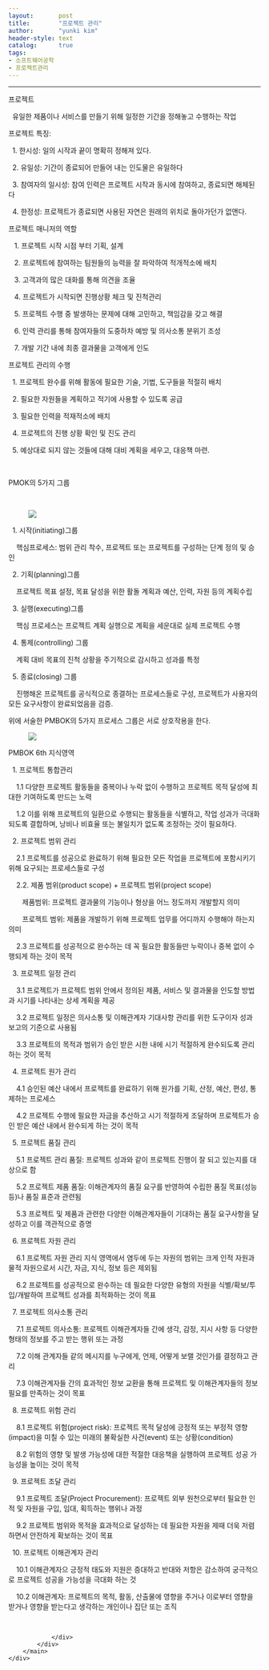 ```yaml
---
layout:       post
title:        "프로젝트 관리"
author:       "yunki kim"
header-style: text
catalog:      true
tags: 
- 소프트웨어공학
- 프로젝트관리
---
```


<head></head>
<body id="tt-body-page" class="">
<div id="wrap" class="wrap-right">
    <div id="container">
        <main class="main ">
            <div class="area-main">
                <div class="area-view">
                    <div class="article-header"></div>
                    <hr>
                    <div class="article-view">
                        <div class="contents_style">
                            <p>프로젝트</p>
<p>&nbsp; 유일한 제품이나 서비스를 만들기 위해 일정한 기간을 정해놓고 수행하는 작업</p>
<p>프로젝트 특징:</p>
<p>&nbsp; 1. 한시성: 일의 시작과 끝이 명확히 정해져 있다.</p>
<p>&nbsp; 2. 유일성: 기간이 종료되어 만들어 내는 인도물은 유일하다</p>
<p>&nbsp; 3. 참여자의 일시성: 참여 인력은 프로젝트 시작과 동시에 참여하고, 종료되면 해체된다</p>
<p>&nbsp; 4. 한정성: 프로젝트가 종료되면 사용된 자연은 원래의 위치로 돌아가던가 없앤다.</p>
<p>프로젝트 매니저의 역할</p>
<p>&nbsp; &nbsp;1. 프로젝트 시작 시점 부터 기획, 설계</p>
<p>&nbsp; &nbsp;2. 프로젝트에 참여하는 팀원들의 능력을 잘 파악하여 적개적소에 배치</p>
<p>&nbsp; &nbsp;3. 고객과의 많은 대화를 통해 의견을 조율</p>
<p>&nbsp; &nbsp;4. 프로젝트가 시작되면 진행상황 체크 및 진척관리</p>
<p>&nbsp; &nbsp;5. 프로젝트 수행 중 발생하는 문제에 대해 고민하고, 책임감을 갖고 해결</p>
<p>&nbsp; &nbsp;6. 인력 관리를 통해 참여자들의 도중하차 예방 및 의사소통 분위기 조성</p>
<p>&nbsp; &nbsp;7. 개발 기간 내에 최종 결과물을 고객에게 인도</p>
<p>프로젝트 관리의 수행</p>
<p>&nbsp; 1. 프로젝트 완수를 위해 활동에 필요한 기술, 기법, 도구들을 적절히 배치</p>
<p>&nbsp; 2. 필요한 자원들을 계획하고 적기에 사용할 수 있도록 공급</p>
<p>&nbsp; 3. 필요한 인력을 적재적소에 배치</p>
<p>&nbsp; 4. 프로젝트의 진행 상황 확인 및 진도 관리</p>
<p>&nbsp; 5. 예상대로 되지 않는 것들에 대해 대비 계획을 세우고, 대응책 마련.</p>
<p>&nbsp;</p>
<p>PMOK의 5가지 그룹</p>
<p>&nbsp;</p>
<p></p><figure class="imageblock alignCenter" data-origin-width="0" data-origin-height="0" data-ke-mobilestyle="widthContent">
    <span data-lightbox="lightbox">
        <img src="/img/7ZSE66Gc7KCd7Yq4IOq0gOumrA==/img.png" data-origin-width="0" data-origin-height="0" data-ke-mobilestyle="widthContent">
    </span>
    <figcaption></figcaption>
</figure><p></p>
<p>&nbsp; 1. 시작(initiating)그룹</p>
<p>&nbsp; &nbsp; 핵심프로세스: 범위 관리 착수, 프로젝트 또는 프로젝트를 구성하는 단계 정의 및 승인</p>
<p>&nbsp; 2. 기획(planning)그룹</p>
<p>&nbsp; &nbsp; 프로젝트 목표 설정, 목표 달성을 위한 활돌 계획과 예산, 인력, 자원 등의 계획수립</p>
<p>&nbsp; 3. 실행(executing)그룹</p>
<p>&nbsp; &nbsp; 핵심 프로세스는 프로젝트 계획 실행으로 계획을 세운대로 실제 프로젝트 수행</p>
<p>&nbsp; 4. 통제(controlling) 그룹</p>
<p>&nbsp; &nbsp; 계획 대비 목표의 진척 상황을 주기적으로 감시하고 성과를 특정</p>
<p>&nbsp; 5. 종료(closing) 그룹</p>
<p>&nbsp; &nbsp; 진행해온 프로젝트를 공식적으로 종결하는 프로세스들로 구성, 프로젝트가 사용자의 모든 요구사항이 완료되었음을 검증.</p>
<p>위에 서술한 PMBOK의 5가지 프로세스 그룹은 서로 상호작용을 한다.</p>
<p></p><figure class="imageblock alignCenter" data-origin-width="0" data-origin-height="0" data-ke-mobilestyle="widthContent">
    <span data-lightbox="lightbox">
        <img src="/img/7ZSE66Gc7KCd7Yq4IOq0gOumrA==/img_1.png" data-origin-width="0" data-origin-height="0" data-ke-mobilestyle="widthContent">
    </span>
    <figcaption></figcaption>
</figure><p></p>
<p>PMBOK 6th 지식영역</p>
<p>&nbsp; 1. 프로젝트 통합관리</p>
<p>&nbsp; &nbsp; 1.1 다양한 프로젝트 활동들을 중복이나 누락 없이 수행하고 프로젝트 목적 달성에 최대한 기여하도록 만드는 노력</p>
<p>&nbsp; &nbsp; 1.2 이를 위해 프로젝트의 일환으로 수행되는 활동들을 식별하고, 작업 성과가 극대화되도록 결합하며, 낭비나 비효율 또는 불일치가 없도록 조정하는 것이 필요하다.</p>
<p>&nbsp; 2. 프로젝트 범위 관리</p>
<p>&nbsp; &nbsp; 2.1 프로젝트를 성공으로 완료하기 위해 필요한 모든 작업을 프로젝트에 포함시키기 위해 요구되는 프로세스들로 구성</p>
<p>&nbsp; &nbsp; 2.2. 제품 범위(product scope) + 프로젝트 범위(project scope)</p>
<p>&nbsp; &nbsp; &nbsp; &nbsp;제품범위: 프로젝트 결과물의 기능이나 형상을 어느 정도까지 개발할지 의미</p>
<p>&nbsp; &nbsp; &nbsp; &nbsp;프로젝트 범위: 제품을 개발하기 위해 프로젝트 업무를 어디까지 수행해야 하는지 의미</p>
<p>&nbsp; &nbsp; 2.3 프로젝트를 성공적으로 완수하는 데 꼭 필요한 활동들만 누락이나 중복 없이 수행되게 하는 것이 목적</p>
<p>&nbsp; 3. 프로젝트 일정 관리</p>
<p>&nbsp; &nbsp; 3.1 프로젝트가 프로젝트 범위 안에서 정의된 제품, 서비스 및 결과물을 인도할 방법과 시기를 나타내는 상세 계획을 제공</p>
<p>&nbsp; &nbsp; 3.2 프로젝트 일정은 의사소통 및 이해관계자 기대사항 관리를 위한 도구이자 성과 보고의 기준으로 사용됨</p>
<p>&nbsp; &nbsp; 3.3 프로젝트의 목적과 범위가 승인 받은 시한 내에 시기 적절하게 완수되도록 관리하는 것이 목적</p>
<p>&nbsp; 4. 프로젝트 원가 관리</p>
<p>&nbsp; &nbsp; 4.1 승인된 예산 내에서 프로젝트를 완료하기 위해 원가를 기획, 산정, 예산, 편성, 통제하는 프로세스</p>
<p>&nbsp; &nbsp; 4.2 프로젝트 수행에 필요한 자금을 추산하고 시기 적절하게 조달하며 프로젝트가 승인 받은 예산 내에서 완수되게 하는 것이 목적</p>
<p>&nbsp; 5. 프로젝트 품질 관리</p>
<p>&nbsp; &nbsp; 5.1 프로젝트 관리 품질: 프로젝트 성과와 같이 프로젝트 진행이 잘 되고 있는지를 대상으로 함</p>
<p>&nbsp; &nbsp; 5.2 프로젝트 제품 품질: 이해관계자의 품질 요구를 반영하여 수립한 품질 목표(성능 등)나 품질 표준과 관련됨</p>
<p>&nbsp; &nbsp; 5.3 프로젝트 및 제품과 관련한 다양한 이해관계자들이 기대하는 품질 요구사항을 달성하고 이를 객관적으로 증명</p>
<p>&nbsp; 6. 프로젝트 자원 관리</p>
<p>&nbsp; &nbsp; 6.1 프로젝트 자원 관리 지식 영역에서 염두에 두는 자원의 범위는 크게 인적 자원과 물적 자원으로서 시간, 자금, 지식, 정보 등은 제외됨</p>
<p>&nbsp; &nbsp; 6.2 프로젝트를 성공적으로 완수하는 데 필요한 다양한 유형의 자원을 식별/확보/투입/개발하여 프로젝트 성과를 최적화하는 것이 목표</p>
<p>&nbsp; 7. 프로젝트 의사소통 관리</p>
<p>&nbsp; &nbsp; 7.1 프로젝트 의사소통: 프로젝트 이해관계자들 간에 생각, 감정, 지시 사항 등 다양한 형태의 정보를 주고 받는 행위 또는 과정</p>
<p>&nbsp; &nbsp; 7.2 이해 관계자들 같의 메시지를 누구에게, 언제, 어떻게 보랠 것인가를 결정하고 관리</p>
<p>&nbsp; &nbsp; 7.3 이해관계자들 간의 효과적인 정보 교환을 통해 프로젝트 및 이해관계자들의 정보 필요를 만족하는 것이 목표</p>
<p>&nbsp; 8. 프로젝트 위험 관리</p>
<p>&nbsp; &nbsp; 8.1 프로젝트 위험(project risk): 프로젝트 목적 달성에 긍정적 또는 부정적 영향(impact)을 미칠 수 있는 미래의 불확실한 사건(event) 또는 상황(condition)</p>
<p>&nbsp; &nbsp; 8.2 위험의 영향 및 발생 가능성에 대한 적절한 대응책을 실행하여 프로젝트 성공 가능성을 높이는 것이 목적</p>
<p>&nbsp; 9. 프로젝트 조달 관리</p>
<p>&nbsp; &nbsp; 9.1 프로젝트 조달(Project Procurement): 프로젝트 외부 원천으로부터 필요한 인적 및 자원을 구입, 임대, 획득하는 행위나 과정</p>
<p>&nbsp; &nbsp; 9.2 프로젝트 범위와 목적을 효과적으로 달성하는 데 필요한 자원을 제때 더욱 저렴하면서 안전하게 확보하는 것이 목표</p>
<p>&nbsp; 10. 프로젝트 이해관계자 관리</p>
<p>&nbsp; &nbsp; 10.1 이해관계자으 긍정적 태도와 지원은 증대하고 반대와 저항은 감소하여 궁극적으로 프로젝트 성공을 가능성을 극대화 하는 것</p>
<p>&nbsp; &nbsp; 10.2 이해관계자: 프로젝트의 목적, 활동, 산출물에 영향을 주거나 이로부터 영향을 받거나 영향을 받는다고 생각하는 개인이나 집단 또는 조직</p>
                        </div>
                        <br>
                        <div class="tags"></div>
                    </div>
                    
                </div>
            </div>
        </main>
    </div>
</div>


</body>